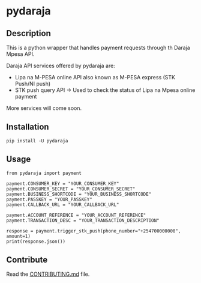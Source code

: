 # pydaraja

## Description
This is a python wrapper that handles payment requests through th Daraja Mpesa API.

Daraja API services offered by pydaraja are:
- Lipa na M-PESA online API also known as M-PESA express (STK Push/NI push)
- STK push query API -> Used to check the status of Lipa na Mpesa online payment

More services will come soon.

## Installation
```
pip install -U pydaraja
```

## Usage
```
from pydaraja import payment

payment.CONSUMER_KEY = "YOUR_CONSUMER_KEY"
payment.CONSUMER_SECRET = "YOUR_CONSUMER_SECRET"
payment.BUSINESS_SHORTCODE = "YOUR_BUSINESS_SHORTCODE"
payment.PASSKEY = "YOUR_PASSKEY"
payment.CALLBACK_URL = "YOUR_CALLBACK_URL"

payment.ACCOUNT_REFERENCE = "YOUR_ACCOUNT_REFERENCE"
payment.TRANSACTION_DESC = "YOUR_TRANSACTION_DESCRIPTION"

response = payment.trigger_stk_push(phone_number="+254700000000", amount=1)
print(response.json())
```

## Contribute

Read the [CONTRIBUTING.md](https://github.com/raykipkorir/pydaraja/blob/main/CONTRIBUTING.md) file.
